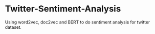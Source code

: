 # Twitter-Sentiment-Analysis
 Using word2vec, doc2vec and BERT to do sentiment analysis for twitter dataset.
